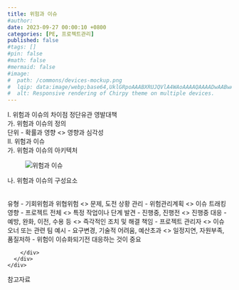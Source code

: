 ```yaml
---
title: 위험과 이슈
#author: 
date: 2023-09-27 00:00:10 +0800
categories: [PE, 프로젝트관리]
published: false
#tags: []
#pin: false
#math: false
#mermaid: false
#image:
#  path: /commons/devices-mockup.png
#  lqip: data:image/webp;base64,UklGRpoAAABXRUJQVlA4WAoAAAAQAAAADwAABwAAQUxQSDIAAAARL0AmbZurmr57yyIiqE8oiG0bejIYEQTgqiDA9vqnsUSI6H+oAERp2HZ65qP/VIAWAFZQOCBCAAAA8AEAnQEqEAAIAAVAfCWkAALp8sF8rgRgAP7o9FDvMCkMde9PK7euH5M1m6VWoDXf2FkP3BqV0ZYbO6NA/VFIAAAA
#  alt: Responsive rendering of Chirpy theme on multiple devices.
---
```


<div class="post-wrap">
  <div class="para">
    <div class="para-title">
      I. 위험과 이슈의 차이점 정단유관 영발대책
    </div>
    <div class="para-cntnt">
      <div class="para">
        <div class="para-title">
          가. 위험과 이슈의 정의
        </div>
        <div class="para-cntnt">
            단위 - 확률과 영향 &lt;&gt; 영향과 심각성
        </div>
      </div>
    </div>
  </div>
  
  <div class="para">
    <div class="para-title">
      II. 위험과 이슈
    </div>
    <div class="para-cntnt">
      <div class="para">
        <div class="para-title">
          가. 위험과 이슈의 아키텍처
        </div>
        <div class="para-cntnt">
          <figure class="post-figure">
            <img src="/assets/img/posts/위험과-이슈.png" alt="위험과 이슈">
<!--            <figcaption>Source: Unveiling the Metaverse: Exploring Emerging Trends, Multifaceted Perspectives, and Future Challenges</figcaption>-->
          </figure>
        </div>
      </div>
      <div class="para">
        <div class="para-title">
          나. 위험과 이슈의 구성요소
        </div>
        <div class="para-cntnt">
          <table class="post-table">
          </table>
            유형 - 기회위험과 위협위험 &lt;&gt; 문제, 도전 상황
  관리 - 위험관리계획 &lt;&gt; 이슈 트래킹
  영향 - 프로젝트 전체 &lt;&gt; 특정 작업이나 단계
  발견 - 진행중, 진행전 &lt;&gt; 진행중
  대응 - 예방, 완화, 이전, 수용 등 &lt;&gt; 즉각적인 조치 및 해결
  책임 - 프로젝트 관리자 &lt;&gt; 이슈 오너 또는 관련 팀
  예시 - 요구변경, 기술적 어려움, 예산초과 &lt;&gt; 일정지연, 자원부족, 품질저하
- 위험이 이슈화되기전 대응하는 것이 중요

        </div>
      </div>
    </div>
  </div>

  <div class="refr-wrap">
    <div class="refr-title">
        참고자료
    </div>
    <ol class="refr-list">
    <!--    <li>(나현식, 최대선) <a target="_blank" href="https://scienceon.kisti.re.kr/commons/util/originalView.do?cn=JAKO202225948430499&oCn=JAKO202225948430499&dbt=JAKO&journal=NJOU00291864">메타버스 보안 위협 요소 및 대응 방안 검토</a></li>-->
    <!--    <li>(M. Uddin, S. Manickam, H. Ullah, M. Obaidat and A. Dandoush) <a target="_blank" href="https://ieeexplore.ieee.org/abstract/document/10138386">Unveiling the Metaverse: Exploring Emerging Trends, Multifaceted Perspectives, and Future Challenges</a></li>-->
    </ol>
  </div>
</div>
